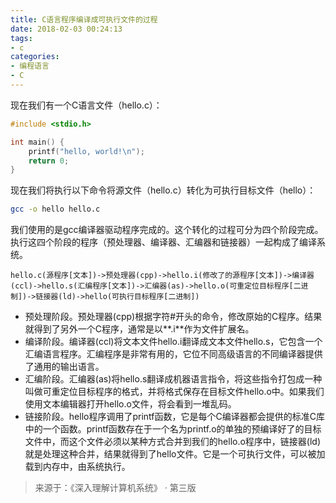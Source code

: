 ```yaml
---
title: C语言程序编译成可执行文件的过程
date: 2018-02-03 00:24:13
tags: 
- c
categories:
- 编程语言
- C
---
```

现在我们有一个C语言文件（hello.c）：

```c
#include <stdio.h>

int main() {
    printf("hello, world!\n");
    return 0;
}
```

现在我们将执行以下命令将源文件（hello.c）转化为可执行目标文件（hello）：

```bash
gcc -o hello hello.c
```

我们使用的是gcc编译器驱动程序完成的。这个转化的过程可分为四个阶段完成。执行这四个阶段的程序（预处理器、编译器、汇编器和链接器）一起构成了编译系统。

```
hello.c(源程序[文本])->预处理器(cpp)->hello.i(修改了的源程序[文本])->编译器(ccl)->hello.s(汇编程序[文本])->汇编器(as)->hello.o(可重定位目标程序[二进制])->链接器(ld)->hello(可执行目标程序[二进制])
```

- 预处理阶段。预处理器(cpp)根据字符#开头的命令，修改原始的C程序。结果就得到了另外一个C程序，通常是以**.i**作为文件扩展名。
- 编译阶段。编译器(ccl)将文本文件hello.i翻译成文本文件hello.s，它包含一个汇编语言程序。汇编程序是非常有用的，它位不同高级语言的不同编译器提供了通用的输出语言。
- 汇编阶段。汇编器(as)将hello.s翻译成机器语言指令，将这些指令打包成一种叫做可重定位目标程序的格式，并将格式保存在目标文件hello.o中。如果我们使用文本编辑器打开hello.o文件，将会看到一堆乱码。
- 链接阶段。hello程序调用了printf函数，它是每个C编译器都会提供的标准C库中的一个函数。printf函数存在于一个名为printf.o的单独的预编译好了的目标文件中，而这个文件必须以某种方式合并到我们的hello.o程序中，链接器(ld)就是处理这种合并，结果就得到了hello文件。它是一个可执行文件，可以被加载到内存中，由系统执行。

> 来源于：《深入理解计算机系统》 · 第三版
